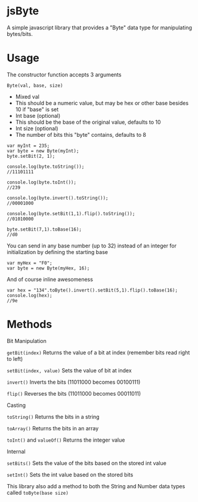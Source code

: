 # jsByte

A simple javascript library that provides a "Byte" data type for manipulating bytes/bits.

# Usage

The constructor function accepts 3 arguments

`Byte(val, base, size)`

- Mixed val
 - This should be a numeric value, but may be hex or other base besides 10 if "base" is set
- Int base (optional)
 - This should be the base of the original value, defaults to 10
- Int size (optional)
 - The number of bits this "byte" contains, defaults to 8

```
var myInt = 235;
var byte = new Byte(myInt);
byte.setBit(2, 1);

console.log(byte.toString());
//11101111

console.log(byte.toInt());
//239

console.log(byte.invert().toString());
//00001000

console.log(byte.setBit(1,1).flip().toString());
//01010000

byte.setBit(7,1).toBase(16);
//d0
```

You can send in any base number (up to 32) instead of an integer for initialization by defining the starting base

```
var myHex = "F0";
var byte = new Byte(myHex, 16);
```

And of course inline awesomeness

```
var hex = "134".toByte().invert().setBit(5,1).flip().toBase(16);
console.log(hex);
//9e
```

# Methods

  Bit Manipulation
  
`getBit(index)`
Returns the value of a bit at index (remember bits read right to left)

`setBit(index, value)`
Sets the value of bit at index

`invert()`
Inverts the bits (11011000 becomes 00100111)

`flip()`
Reverses the bits (11011000 becomes 00011011)

  Casting

`toString()`
Returns the bits in a string

`toArray()`
Returns the bits in an array

`toInt()` and `valueOf()`
Returns the integer value

  Internal

`setBits()`
Sets the value of the bits based on the stored int value

`setInt()`
Sets the int value based on the stored bits

 This library also add a method to both the String and Number data types called `toByte(base size)`
